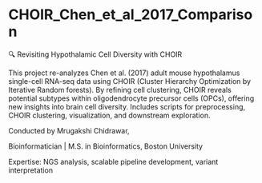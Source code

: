 # CHOIR_Chen_et_al_2017_Comparison

🔍 Revisiting Hypothalamic Cell Diversity with CHOIR

This project re-analyzes Chen et al. (2017) adult mouse hypothalamus single-cell RNA-seq data using CHOIR (Cluster Hierarchy Optimization by Iterative Random forests). By refining cell clustering, CHOIR reveals potential subtypes within oligodendrocyte precursor cells (OPCs), offering new insights into brain cell diversity. Includes scripts for preprocessing, CHOIR clustering, visualization, and downstream exploration.

Conducted by Mrugakshi Chidrawar,

Bioinformatician | M.S. in Bioinformatics, Boston University

Expertise: NGS analysis, scalable pipeline development, variant interpretation
